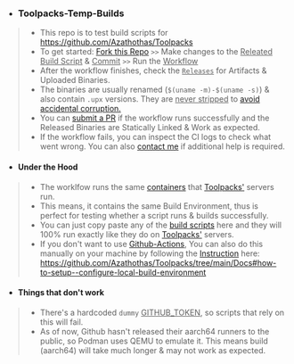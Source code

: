 - ### Toolpacks-Temp-Builds
> - This repo is to test build scripts for https://github.com/Azathothas/Toolpacks
> - To get started: [Fork this Repo](https://github.com/Azathothas/Toolpacks-Temp-Builds/fork) `>>` Make changes to the <ins>Releated Build Script</ins> & <ins>Commit</ins> `>>` Run the <ins>Workflow</ins>
> - After the workflow finishes, check the <ins>`Releases`</ins> for Artifacts & Uploaded Binaries.
> - The binaries are usually renamed (`$(uname -m)-$(uname -s)`) & also contain `.upx` versions. They are <ins>never stripped</ins> to [avoid accidental corruption.](https://github.com/Azathothas/Toolpacks/blob/main/Docs/APPIMAGES.md#strip--objcopy) 
> - You can [submit a PR](https://github.com/Azathothas/Toolpacks/compare) if the workflow runs successfully and the Released Binaries are Statically Linked & Work as expected.
> - If the workflow fails, you can inspect the CI logs to check what went wrong. You can also [contact me](https://ajam.dev/contact) if additional help is required.

- #### Under the Hood
> - The worklfow runs the same [containers](https://github.com/Azathothas/Toolpacks/tree/main/.github/runners) that [Toolpacks'](https://github.com/Azathothas/Toolpacks) servers run.
> - This means, it contains the same Build Environment, thus is perfect for testing whether a script runs & builds successfully.
> - You can just copy paste any of the [build scripts](https://github.com/Azathothas/Toolpacks/tree/main/.github/scripts) here and they will 100% run exactly like they do on [Toolpacks'](https://github.com/Azathothas/Toolpacks) servers.
> - If you don't want to use [Github-Actions](https://github.com/Azathothas/Toolpacks-Temp-Builds/actions), You can also do this manually on your machine by following the [Instruction](https://github.com/Azathothas/Toolpacks/tree/main/Docs#how-to-setup--configure-local-build-environment) here: https://github.com/Azathothas/Toolpacks/tree/main/Docs#how-to-setup--configure-local-build-environment

- #### Things that don't work
> - There's a hardcoded `dummy` <ins>GITHUB_TOKEN</ins>, so scripts that rely on this will fail.
> - As of now, Github hasn't released their aarch64 runners to the public, so Podman uses QEMU to emulate it. This means build (aarch64) will take much longer & may not work as expected.
